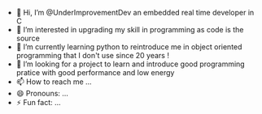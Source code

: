 - 👋 Hi, I’m @UnderImprovementDev an embedded real time developer in C
- 👀 I’m interested in upgrading my skill in programming as code is the source
- 🌱 I’m currently learning python to reintroduce me in object oriented programming that I don't use since 20 years !
- 💞️ I’m looking for a project to learn and introduce good programming pratice with good performance and low energy 
- 📫 How to reach me ...
- 😄 Pronouns: ...
- ⚡ Fun fact: ...

<!---
UnderImprovementDev/UnderImprovementDev is a ✨ special ✨ repository because its `README.md` (this file) appears on your GitHub profile.
You can click the Preview link to take a look at your changes.
--->
